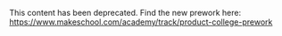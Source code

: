This content has been deprecated. Find the new prework here: https://www.makeschool.com/academy/track/product-college-prework
